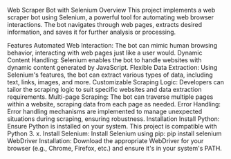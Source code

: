 Web Scraper Bot with Selenium
Overview
This project implements a web scraper bot using Selenium, a powerful tool for automating web browser interactions. The bot navigates through web pages, extracts desired information, and saves it for further analysis or processing.

Features
Automated Web Interaction: The bot can mimic human browsing behavior, interacting with web pages just like a user would.
Dynamic Content Handling: Selenium enables the bot to handle websites with dynamic content generated by JavaScript.
Flexible Data Extraction: Using Selenium's features, the bot can extract various types of data, including text, links, images, and more.
Customizable Scraping Logic: Developers can tailor the scraping logic to suit specific websites and data extraction requirements.
Multi-page Scraping: The bot can traverse multiple pages within a website, scraping data from each page as needed.
Error Handling: Error handling mechanisms are implemented to manage unexpected situations during scraping, ensuring robustness.
Installation
Install Python: Ensure Python is installed on your system. This project is compatible with Python 3. x.
Install Selenium: Install Selenium using pip:
pip install selenium
WebDriver Installation: Download the appropriate WebDriver for your browser (e.g., Chrome, Firefox, etc.) and ensure it's in your system's PATH.
